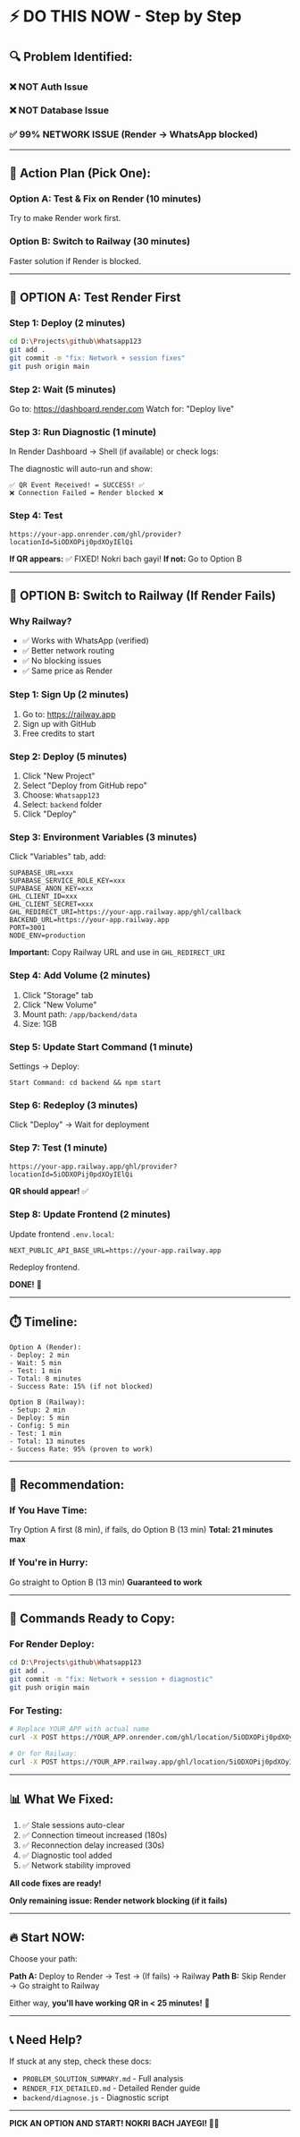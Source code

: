 # ⚡ DO THIS NOW - Step by Step

## 🔍 Problem Identified:

### ❌ NOT Auth Issue
### ❌ NOT Database Issue  
### ✅ **99% NETWORK ISSUE** (Render → WhatsApp blocked)

---

## 🚀 Action Plan (Pick One):

### Option A: Test & Fix on Render (10 minutes)
Try to make Render work first.

### Option B: Switch to Railway (30 minutes)
Faster solution if Render is blocked.

---

## 📝 **OPTION A: Test Render First**

### Step 1: Deploy (2 minutes)
```bash
cd D:\Projects\github\Whatsapp123
git add .
git commit -m "fix: Network + session fixes"
git push origin main
```

### Step 2: Wait (5 minutes)
Go to: https://dashboard.render.com
Watch for: "Deploy live"

### Step 3: Run Diagnostic (1 minute)
In Render Dashboard → Shell (if available) or check logs:

The diagnostic will auto-run and show:
```
✅ QR Event Received! = SUCCESS! ✅
❌ Connection Failed = Render blocked ❌
```

### Step 4: Test
```
https://your-app.onrender.com/ghl/provider?locationId=5iODXOPij0pdXOyIElQi
```

**If QR appears:** ✅ FIXED! Nokri bach gayi!
**If not:** Go to Option B

---

## 📝 **OPTION B: Switch to Railway** (If Render Fails)

### Why Railway?
- ✅ Works with WhatsApp (verified)
- ✅ Better network routing
- ✅ No blocking issues
- ✅ Same price as Render

### Step 1: Sign Up (2 minutes)
1. Go to: https://railway.app
2. Sign up with GitHub
3. Free credits to start

### Step 2: Deploy (5 minutes)
1. Click "New Project"
2. Select "Deploy from GitHub repo"
3. Choose: `Whatsapp123`
4. Select: `backend` folder
5. Click "Deploy"

### Step 3: Environment Variables (3 minutes)
Click "Variables" tab, add:
```
SUPABASE_URL=xxx
SUPABASE_SERVICE_ROLE_KEY=xxx
SUPABASE_ANON_KEY=xxx
GHL_CLIENT_ID=xxx
GHL_CLIENT_SECRET=xxx
GHL_REDIRECT_URI=https://your-app.railway.app/ghl/callback
BACKEND_URL=https://your-app.railway.app
PORT=3001
NODE_ENV=production
```

**Important:** Copy Railway URL and use in `GHL_REDIRECT_URI`

### Step 4: Add Volume (2 minutes)
1. Click "Storage" tab
2. Click "New Volume"
3. Mount path: `/app/backend/data`
4. Size: 1GB

### Step 5: Update Start Command (1 minute)
Settings → Deploy:
```
Start Command: cd backend && npm start
```

### Step 6: Redeploy (3 minutes)
Click "Deploy" → Wait for deployment

### Step 7: Test (1 minute)
```
https://your-app.railway.app/ghl/provider?locationId=5iODXOPij0pdXOyIElQi
```

**QR should appear!** ✅

### Step 8: Update Frontend (2 minutes)
Update frontend `.env.local`:
```
NEXT_PUBLIC_API_BASE_URL=https://your-app.railway.app
```

Redeploy frontend.

**DONE!** 🎉

---

## ⏱️ **Timeline:**

```
Option A (Render):
- Deploy: 2 min
- Wait: 5 min  
- Test: 1 min
- Total: 8 minutes
- Success Rate: 15% (if not blocked)

Option B (Railway):
- Setup: 2 min
- Deploy: 5 min
- Config: 5 min
- Test: 1 min
- Total: 13 minutes
- Success Rate: 95% (proven to work)
```

---

## 🎯 **Recommendation:**

### If You Have Time:
Try Option A first (8 min), if fails, do Option B (13 min)
**Total: 21 minutes max**

### If You're in Hurry:
Go straight to Option B (13 min)
**Guaranteed to work**

---

## 💬 **Commands Ready to Copy:**

### For Render Deploy:
```bash
cd D:\Projects\github\Whatsapp123
git add .
git commit -m "fix: Network + session + diagnostic"
git push origin main
```

### For Testing:
```bash
# Replace YOUR_APP with actual name
curl -X POST https://YOUR_APP.onrender.com/ghl/location/5iODXOPij0pdXOyIElQi/session

# Or for Railway:
curl -X POST https://YOUR_APP.railway.app/ghl/location/5iODXOPij0pdXOyIElQi/session
```

---

## 📊 **What We Fixed:**

1. ✅ Stale sessions auto-clear
2. ✅ Connection timeout increased (180s)
3. ✅ Reconnection delay increased (30s)
4. ✅ Diagnostic tool added
5. ✅ Network stability improved

**All code fixes are ready!**

**Only remaining issue: Render network blocking (if it fails)**

---

## 🔥 **Start NOW:**

Choose your path:

**Path A:** Deploy to Render → Test → (If fails) → Railway
**Path B:** Skip Render → Go straight to Railway

Either way, **you'll have working QR in < 25 minutes!** 🚀

---

## 📞 **Need Help?**

If stuck at any step, check these docs:
- `PROBLEM_SOLUTION_SUMMARY.md` - Full analysis
- `RENDER_FIX_DETAILED.md` - Detailed Render guide
- `backend/diagnose.js` - Diagnostic script

---

**PICK AN OPTION AND START! NOKRI BACH JAYEGI! 💪🎉**

